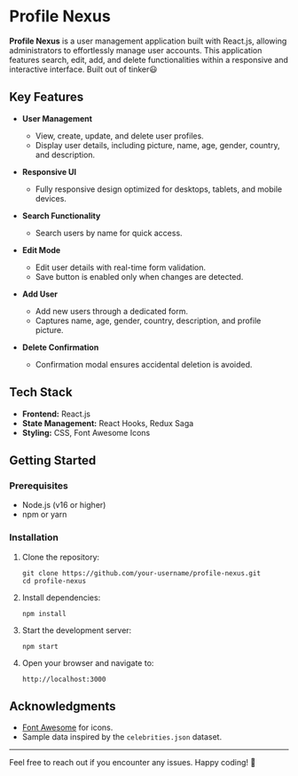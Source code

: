 # Profile Nexus  

**Profile Nexus** is a user management application built with React.js, allowing administrators to effortlessly manage user accounts. This application features search, edit, add, and delete functionalities within a responsive and interactive interface. Built out of tinker😃

## Key Features  

- **User Management**  
  - View, create, update, and delete user profiles.  
  - Display user details, including picture, name, age, gender, country, and description.  

- **Responsive UI**  
  - Fully responsive design optimized for desktops, tablets, and mobile devices.  

- **Search Functionality**  
  - Search users by name for quick access.  

- **Edit Mode**  
  - Edit user details with real-time form validation.  
  - Save button is enabled only when changes are detected.  

- **Add User**  
  - Add new users through a dedicated form.  
  - Captures name, age, gender, country, description, and profile picture.  

- **Delete Confirmation**  
  - Confirmation modal ensures accidental deletion is avoided.  

## Tech Stack  

- **Frontend:** React.js
- **State Management:** React Hooks, Redux Saga  
- **Styling:** CSS, Font Awesome Icons  

## Getting Started  

### Prerequisites  

- Node.js (v16 or higher)  
- npm or yarn  

### Installation  

1. Clone the repository:  
   ```  
   git clone https://github.com/your-username/profile-nexus.git  
   cd profile-nexus  
   ```  

2. Install dependencies:  
   ```  
   npm install  
   ```  

3. Start the development server:  
   ```  
   npm start  
   ```  

4. Open your browser and navigate to:  
   ```
   http://localhost:3000  
   ```  

## Acknowledgments  

- [Font Awesome](https://fontawesome.com/) for icons.  
- Sample data inspired by the `celebrities.json` dataset.  

---  

Feel free to reach out if you encounter any issues. Happy coding! 🎉
